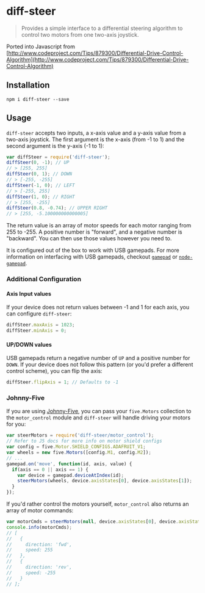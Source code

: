# diff-steer

> Provides a simple interface to a differential steering algorithm to control two motors from one two-axis joystick.

Ported into Javascript from [http://www.codeproject.com/Tips/879300/Differential-Drive-Control-Algorithm](http://www.codeproject.com/Tips/879300/Differential-Drive-Control-Algorithm)

## Installation

    npm i diff-steer --save

## Usage

`diff-steer` accepts two inputs, a x-axis value and a y-axis value from a two-axis joystick. The first argument is the x-axis (from -1 to 1) and the second argument is the y-axis (-1 to 1):

```js
var diffSteer = require('diff-steer');
diffSteer(0, -1); // UP
// > [255, 255]
diffSteer(0, 1); // DOWN
// > [-255, -255]
diffSteer(-1, 0); // LEFT
// > [-255, 255]
diffSteer(1, 0); // RIGHT
// > [255, -255]
diffSteer(0.8, -0.74); // UPPER RIGHT
// > [255, -5.100000000000005]
```

The return value is an array of motor speeds for each motor ranging from 255 to -255. A positive number is "forward", and a negative number is "backward". You can then use those values however you need to.

It is configured out of the box to work with USB gamepads. For more information on interfacing with USB gamepads, checkout [`gamepad`][gamepad] or [`node-gamepad`][node-gamepad].

### Additional Configuration

#### Axis Input values

If your device does not return values between -1 and 1 for each axis, you can configure `diff-steer`:

```js
diffSteer.maxAxis = 1023;
diffSteer.minAxis = 0;
```

#### UP/DOWN values

USB gamepads return a negative number of `UP` and a positive number for `DOWN`. If your device does not follow this pattern (or you'd prefer a different control scheme), you can flip the axis:

```js
diffSteer.flipAxis = 1; // Defaults to -1
```

### Johnny-Five

If you are using [Johnny-Five][j5], you can pass your `five.Motors` collection to the `motor_control` module and `diff-steer` will handle driving your motors for you:

```js
var steerMotors = require('diff-steer/motor_control');
// Refer to J5 docs for more info on motor shield configs
var config = five.Motor.SHIELD_CONFIGS.ADAFRUIT_V1;
var wheels = new five.Motors([config.M1, config.M2]);
// ...
gamepad.on('move', function(id, axis, value) {
  if(axis == 0 || axis == 1) {
    var device = gamepad.deviceAtIndex(id);
    steerMotors(wheels, device.axisStates[0], device.axisStates[1]);
  }
});
```

If you'd rather control the motors yourself, `motor_control` also returns an array of motor commands:

```js
var motorCmds = steerMotors(null, device.axisStates[0], device.axisStates[1]);
console.info(motorCmds);
// [
//   {
//     direction: 'fwd',
//     speed: 255
//   },
//   {
//     direction: 'rev',
//     speed: -255
//   }
// ];
```

[gamepad]: https://www.npmjs.com/package/gamepad
[node-gamepad]: https://www.npmjs.com/package/node-gamepad
[j5]: http://johnny-five.io/
